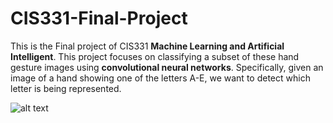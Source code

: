 # CIS331-Final-Project

This is the Final project of CIS331 **Machine Learning and Artificial Intelligent**. This project focuses on classifying a subset of these hand gesture images using **convolutional neural networks**. Specifically, given an image of a hand showing one of the letters A-E, we want to detect which letter is being represented.


![alt text]([http://url/to/img.png](https://cdn.lifehack.org/wp-content/uploads/2014/03/Screen-Shot-2014-03-24-at-12.01.14.png.jpg))
